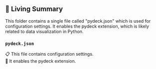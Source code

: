 

<!-- Living README Summary -->
## 🌳 Living Summary

This folder contains a single file called "pydeck.json" which is used for configuration settings. It enables the pydeck extension, which is likely related to data visualization in Python.


### `pydeck.json`

📋 This file contains configuration settings.    
🔌 It enables the pydeck extension.

<!-- Living README Summary -->